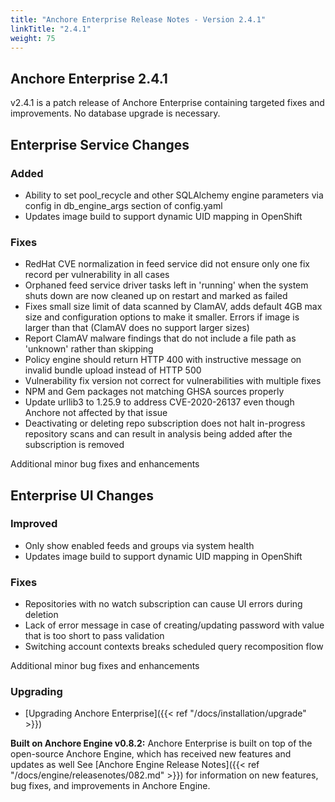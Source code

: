 ```yaml
---
title: "Anchore Enterprise Release Notes - Version 2.4.1"
linkTitle: "2.4.1"
weight: 75
---
```


## Anchore Enterprise 2.4.1

v2.4.1 is a patch release of Anchore Enterprise containing targeted fixes and improvements. No database upgrade is necessary.

## Enterprise Service Changes

### Added

+ Ability to set pool_recycle and other SQLAlchemy engine parameters via config in db_engine_args section of config.yaml 
+ Updates image build to support dynamic UID mapping in OpenShift

### Fixes 

+ RedHat CVE normalization in feed service did not ensure only one fix record per vulnerability in all cases
+ Orphaned feed service driver tasks left in 'running' when the system shuts down are now cleaned up on restart and marked as failed
+ Fixes small size limit of data scanned by ClamAV, adds default 4GB max size and configuration options to make it smaller. Errors if image is larger than that (ClamAV does no support larger sizes)
+ Report ClamAV malware findings that do not include a file path as 'unknown' rather than skipping
+ Policy engine should return HTTP 400 with instructive message on invalid bundle upload instead of HTTP 500
+ Vulnerability fix version not correct for vulnerabilities with multiple fixes
+ NPM and Gem packages not matching GHSA sources properly
+ Update urllib3 to 1.25.9 to address CVE-2020-26137 even though Anchore not affected by that issue
+ Deactivating or deleting repo subscription does not halt in-progress repository scans and can result in analysis being added after the subscription is removed

Additional minor bug fixes and enhancements

## Enterprise UI Changes

### Improved

+ Only show enabled feeds and groups via system health
+ Updates image build to support dynamic UID mapping in OpenShift 

### Fixes

+ Repositories with no watch subscription can cause UI errors during deletion
+ Lack of error message in case of creating/updating password with value that is too short to pass validation
+ Switching account contexts breaks scheduled query recomposition flow

Additional minor bug fixes and enhancements


### Upgrading

* [Upgrading Anchore Enterprise]({{< ref "/docs/installation/upgrade" >}})

**Built on Anchore Engine v0.8.2:** Anchore Enterprise is built on top of the open-source Anchore Engine, which has received new features and updates as well See [Anchore Engine Release Notes]({{< ref "/docs/engine/releasenotes/082.md" >}}) for information on new features, bug fixes, and improvements in Anchore Engine.
